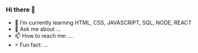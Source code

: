 ### Hi there 👋

- 🌱 I’m currently learning HTML, CSS, JAVASCRIPT, SQL, NODE, REACT
- 💬 Ask me about ...
- 📫 How to reach me: ...
- ⚡ Fun fact: ...

